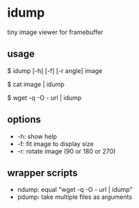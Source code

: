 # idump

tiny image viewer for framebuffer

## usage

 $ idump [-h] [-f] [-r angle] image

 $ cat image | idump

 $ wget -q -O - url | idump

## options

-	-h: show help
-	-f: fit image to display size
-	-r: rotate image (90 or 180 or 270)

## wrapper scripts

-	ndump: equal "wget -q -O - url | idump"
-	pdump: take multiple files as arguments
